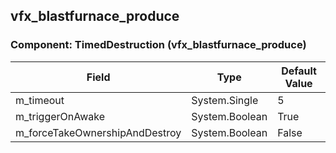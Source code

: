 ## vfx_blastfurnace_produce

### Component: TimedDestruction (vfx_blastfurnace_produce)

|Field|Type|Default Value|
|-----|----|-------------|
|m_timeout|System.Single|5|
|m_triggerOnAwake|System.Boolean|True|
|m_forceTakeOwnershipAndDestroy|System.Boolean|False|

